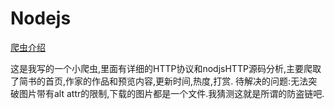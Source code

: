 # Nodejs

[爬虫介绍](https://github.com/lovemoganna/Nodejs/blob/master/md/HTTP%E7%88%AC%E8%99%AB%E6%B5%8B%E8%AF%95.md)

这是我写的一个小爬虫,里面有详细的HTTP协议和nodjsHTTP源码分析,主要爬取了简书的首页,作家的作品和预览内容,更新时间,热度,打赏.
待解决的问题:无法突破图片带有alt attr的限制,下载的图片都是一个文件.我猜测这就是所谓的防盗链吧.

